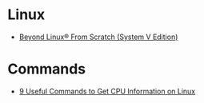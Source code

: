 # Linux

+ [Beyond Linux® From Scratch (System V Edition)](https://www.linuxfromscratch.org/blfs/view/svn/index.html)

# Commands

+ [9 Useful Commands to Get CPU Information on Linux](https://www.tecmint.com/check-linux-cpu-information/)
